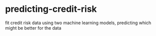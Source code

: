 # predicting-credit-risk
fit credit risk data using two machine learning models, predicting which might be better for the data
